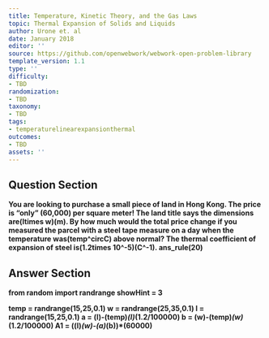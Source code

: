 ```yaml
---
title: Temperature, Kinetic Theory, and the Gas Laws
topic: Thermal Expansion of Solids and Liquids
author: Urone et. al
date: January 2018
editor: ''
source: https://github.com/openwebwork/webwork-open-problem-library
template_version: 1.1
type: ''
difficulty:
- TBD
randomization:
- TBD
taxonomy:
- TBD
tags:
- temperaturelinearexpansionthermal
outcomes:
- TBD
assets: ''
---
```


## Question Section 

<b>
You are looking to purchase a small piece of land in Hong Kong. The price is “only” (60,000) per square meter! The land title says the dimensions are(ltimes w)(m). By how much would the total price change if you measured the parcel with a steel tape measure on a day when the temperature was(temp^circC) above normal? The thermal coefficient of expansion of steel is(1.2times 10^-5)(C^-1).
ans_rule(20)



## Answer Section

from random import randrange
showHint = 3

temp = randrange(15,25,0.1)
w = randrange(25,35,0.1)
l = randrange(15,25,0.1)
a = (l)-(temp)*(l)*(1.2/100000)
b = (w)-(temp)*(w)*(1.2/100000)
A1 = ((l)*(w)-(a)*(b))*(60000)